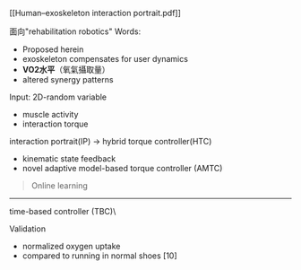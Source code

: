 [[Human–exoskeleton interaction portrait.pdf]]

面向"rehabilitation robotics"
Words:
- Proposed herein
- exoskeleton compensates for user dynamics
- **VO2水平**（氧氣攝取量）
- altered synergy patterns

Input: 2D-random variable
- muscle activity
- interaction torque

interaction portrait(IP) -> hybrid torque controller(HTC)
- kinematic state feedback
- novel adaptive model-based torque controller (AMTC)

> Online learning

---
time-based controller (TBC)\

Validation
- normalized oxygen uptake
- compared to running in normal shoes [10]